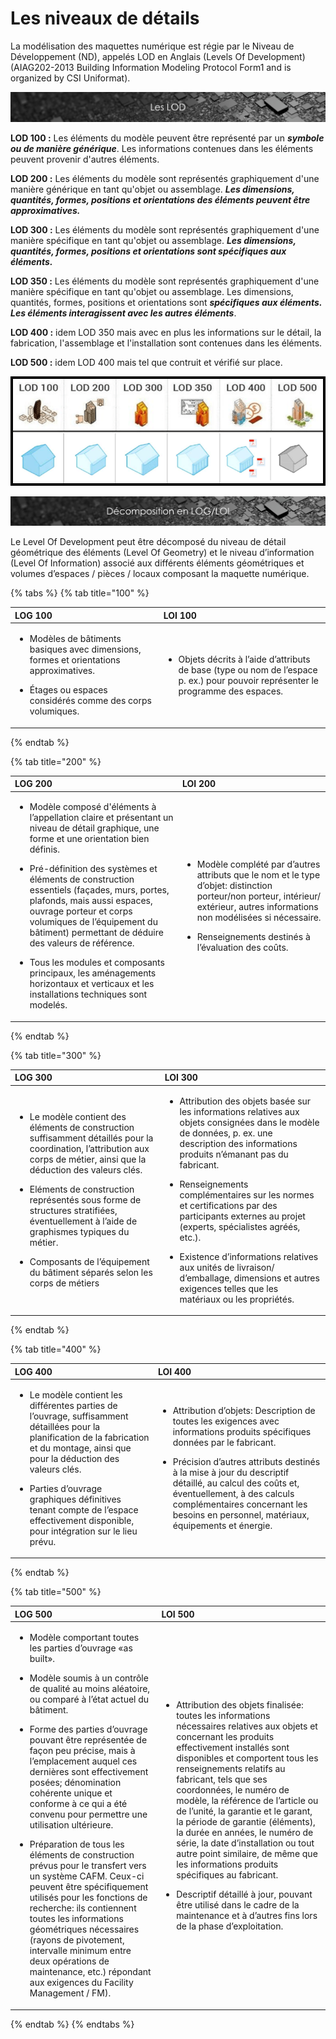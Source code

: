 # Les niveaux de détails


La modélisation des maquettes numérique est régie par le Niveau de Développement \(ND\), appelés LOD en Anglais \(Levels Of Development\) \(AIAG202-2013 Building Information Modeling Protocol Form1 and is organized by CSI Uniformat\).

![](../.gitbook/assets/lod%20%282%29.png)

**LOD 100 :** Les éléments du modèle peuvent être représenté par un _**symbole ou de manière générique**_. Les informations contenues dans les éléments peuvent provenir d'autres éléments.

**LOD 200 :** Les éléments du modèle sont représentés graphiquement d'une manière générique en tant qu'objet ou assemblage. _**Les dimensions, quantités, formes, positions et orientations des éléments peuvent être approximatives.**_

**LOD 300 :** Les éléments du modèle sont représentés graphiquement d'une manière spécifique en tant qu'objet ou assemblage. _**Les dimensions, quantités, formes, positions et orientations sont spécifiques aux éléments.**_

**LOD 350 :** Les éléments du modèle sont représentés graphiquement d'une manière spécifique en tant qu'objet ou assemblage. Les dimensions, quantités, formes, positions et orientations sont _**spécifiques aux éléments. Les éléments interagissent avec les autres éléments**_.

**LOD 400 :** idem LOD 350 mais avec en plus les informations sur le détail, la fabrication, l'assemblage et l'installation sont contenues dans les éléments.

**LOD 500 :** idem LOD 400 mais tel que contruit et vérifié sur place.

![](../.gitbook/assets/lod-schema.png)

![](../.gitbook/assets/decompo-loilog.png)

Le Level Of Development peut être décomposé du niveau de détail géométrique des éléments \(Level Of Geometry\) et le niveau d’information \(Level Of Information\) associé aux différents éléments géométriques et volumes d’espaces / pièces / locaux composant la maquette numérique. 

{% tabs %}
{% tab title="100" %}
<table>
  <thead>
    <tr>
      <th style="text-align:left">LOG 100</th>
      <th style="text-align:left">LOI 100</th>
    </tr>
  </thead>
  <tbody>
    <tr>
      <td style="text-align:left">
        <p></p>
        <ul>
          <li>Mod&#xE8;les de b&#xE2;timents basiques avec dimensions, formes et orientations
            approximatives.</li>
        </ul>
        <p></p>
        <ul>
          <li>&#xC9;tages ou espaces consid&#xE9;r&#xE9;s comme des corps volumiques.</li>
        </ul>
      </td>
      <td style="text-align:left">
        <p></p>
        <ul>
          <li>Objets d&#xE9;crits &#xE0; l&#x2019;aide d&#x2019;attributs de base (type
            ou nom de l&#x2019;espace p. ex.) pour pouvoir repr&#xE9;senter le programme
            des espaces.</li>
        </ul>
      </td>
    </tr>
  </tbody>
</table>
{% endtab %}

{% tab title="200" %}
<table>
  <thead>
    <tr>
      <th style="text-align:left">LOG 200</th>
      <th style="text-align:left">LOI 200</th>
    </tr>
  </thead>
  <tbody>
    <tr>
      <td style="text-align:left">
        <p></p>
        <ul>
          <li>Mod&#xE8;le compos&#xE9; d&apos;&#xE9;l&#xE9;ments &#xE0; l&#x2019;appellation
            claire et pr&#xE9;sentant un niveau de d&#xE9;tail graphique, une forme
            et une orientation bien d&#xE9;finis.</li>
        </ul>
        <p></p>
        <ul>
          <li>Pr&#xE9;-d&#xE9;finition des syst&#xE8;mes et &#xE9;l&#xE9;ments de construction
            essentiels (fa&#xE7;ades, murs, portes, plafonds, mais aussi espaces, ouvrage
            porteur et corps volumiques de l&#x2019;&#xE9;quipement du b&#xE2;timent)
            permettant de d&#xE9;duire des valeurs de r&#xE9;f&#xE9;rence.</li>
        </ul>
        <p></p>
        <ul>
          <li>Tous les modules et composants principaux, les am&#xE9;nagements horizontaux
            et verticaux et les installations techniques sont model&#xE9;s.</li>
        </ul>
      </td>
      <td style="text-align:left">
        <p></p>
        <ul>
          <li>Mod&#xE8;le compl&#xE9;t&#xE9; par d&#x2019;autres attributs que le nom
            et le type d&#x2019;objet: distinction porteur/non porteur, int&#xE9;rieur/
            ext&#xE9;rieur, autres informations non mod&#xE9;lis&#xE9;es si n&#xE9;cessaire.</li>
        </ul>
        <p></p>
        <ul>
          <li>Renseignements destin&#xE9;s &#xE0; l&#x2019;&#xE9;valuation des co&#xFB;ts.</li>
        </ul>
      </td>
    </tr>
  </tbody>
</table>
{% endtab %}

{% tab title="300" %}
<table>
  <thead>
    <tr>
      <th style="text-align:left">LOG 300</th>
      <th style="text-align:left">LOI 300</th>
    </tr>
  </thead>
  <tbody>
    <tr>
      <td style="text-align:left">
        <ul>
          <li>Le mod&#xE8;le contient des &#xE9;l&#xE9;ments de construction suffisamment
            d&#xE9;taill&#xE9;s pour la coordination, l&#x2019;attribution aux corps
            de m&#xE9;tier, ainsi que la d&#xE9;duction des valeurs cl&#xE9;s.</li>
        </ul>
        <p></p>
        <ul>
          <li>El&#xE9;ments de construction repr&#xE9;sent&#xE9;s sous forme de structures
            stratifi&#xE9;es, &#xE9;ventuellement &#xE0; l&#x2019;aide de graphismes
            typiques du m&#xE9;tier.</li>
        </ul>
        <p></p>
        <ul>
          <li>Composants de l&#x2019;&#xE9;quipement du b&#xE2;timent s&#xE9;par&#xE9;s
            selon les corps de m&#xE9;tiers</li>
        </ul>
      </td>
      <td style="text-align:left">
        <ul>
          <li>Attribution des objets bas&#xE9;e sur les informations relatives aux objets
            consign&#xE9;es dans le mod&#xE8;le de donn&#xE9;es, p. ex. une description
            des informations produits n&#x2019;&#xE9;manant pas du fabricant.</li>
        </ul>
        <p></p>
        <ul>
          <li>Renseignements compl&#xE9;mentaires sur les normes et certifications par
            des participants externes au projet (experts, sp&#xE9;cialistes agr&#xE9;&#xE9;s,
            etc.).</li>
        </ul>
        <p></p>
        <ul>
          <li>Existence d&#x2019;informations relatives aux unit&#xE9;s de livraison/
            d&#x2019;emballage, dimensions et autres exigences telles que les mat&#xE9;riaux
            ou les propri&#xE9;t&#xE9;s.</li>
        </ul>
      </td>
    </tr>
  </tbody>
</table>
{% endtab %}

{% tab title="400" %}
<table>
  <thead>
    <tr>
      <th style="text-align:left">LOG 400</th>
      <th style="text-align:left">LOI 400</th>
    </tr>
  </thead>
  <tbody>
    <tr>
      <td style="text-align:left">
        <ul>
          <li>Le mod&#xE8;le contient les diff&#xE9;rentes parties de l&#x2019;ouvrage,
            suffisamment d&#xE9;taill&#xE9;es pour la planification de la fabrication
            et du montage, ainsi que pour la d&#xE9;duction des valeurs cl&#xE9;s.</li>
        </ul>
        <p></p>
        <ul>
          <li>Parties d&#x2019;ouvrage graphiques d&#xE9;finitives tenant compte de
            l&#x2019;espace effectivement disponible, pour int&#xE9;gration sur le
            lieu pr&#xE9;vu.</li>
        </ul>
      </td>
      <td style="text-align:left">
        <ul>
          <li>Attribution d&#x2019;objets: Description de toutes les exigences avec
            informations produits sp&#xE9;cifiques donn&#xE9;es par le fabricant.</li>
        </ul>
        <p></p>
        <ul>
          <li>Pr&#xE9;cision d&#x2019;autres attributs destin&#xE9;s &#xE0; la mise
            &#xE0; jour du descriptif d&#xE9;taill&#xE9;, au calcul des co&#xFB;ts
            et, &#xE9;ventuellement, &#xE0; des calculs compl&#xE9;mentaires concernant
            les besoins en personnel, mat&#xE9;riaux, &#xE9;quipements et &#xE9;nergie.</li>
        </ul>
      </td>
    </tr>
  </tbody>
</table>
{% endtab %}

{% tab title="500" %}
<table>
  <thead>
    <tr>
      <th style="text-align:left">LOG 500</th>
      <th style="text-align:left">LOI 500</th>
    </tr>
  </thead>
  <tbody>
    <tr>
      <td style="text-align:left">
        <ul>
          <li>Mod&#xE8;le comportant toutes les parties d&#x2019;ouvrage &#xAB;as built&#xBB;.</li>
        </ul>
        <p></p>
        <ul>
          <li>Mod&#xE8;le soumis &#xE0; un contr&#xF4;le de qualit&#xE9; au moins al&#xE9;atoire,
            ou compar&#xE9; &#xE0; l&#x2019;&#xE9;tat actuel du b&#xE2;timent.</li>
        </ul>
        <p></p>
        <ul>
          <li>Forme des parties d&#x2019;ouvrage pouvant &#xEA;tre repr&#xE9;sent&#xE9;e
            de fa&#xE7;on peu pr&#xE9;cise, mais &#xE0; l&#x2019;emplacement auquel
            ces derni&#xE8;res sont effectivement pos&#xE9;es; d&#xE9;nomination coh&#xE9;rente
            unique et conforme &#xE0; ce qui a &#xE9;t&#xE9; convenu pour permettre
            une utilisation ult&#xE9;rieure.</li>
        </ul>
        <p></p>
        <ul>
          <li>Pr&#xE9;paration de tous les &#xE9;l&#xE9;ments de construction pr&#xE9;vus
            pour le transfert vers un syst&#xE8;me CAFM. Ceux-ci peuvent &#xEA;tre
            sp&#xE9;cifiquement utilis&#xE9;s pour les fonctions de recherche: ils
            contiennent toutes les informations g&#xE9;om&#xE9;triques n&#xE9;cessaires
            (rayons de pivotement, intervalle minimum entre deux op&#xE9;rations de
            maintenance, etc.) r&#xE9;pondant aux exigences du Facility Management
            / FM).</li>
        </ul>
      </td>
      <td style="text-align:left">
        <ul>
          <li>Attribution des objets finalis&#xE9;e: toutes les informations n&#xE9;cessaires
            relatives aux objets et concernant les produits effectivement install&#xE9;s
            sont disponibles et comportent tous les renseignements relatifs au fabricant,
            tels que ses coordonn&#xE9;es, le num&#xE9;ro de mod&#xE8;le, la r&#xE9;f&#xE9;rence
            de l&#x2019;article ou de l&#x2019;unit&#xE9;, la garantie et le garant,
            la p&#xE9;riode de garantie (&#xE9;l&#xE9;ments), la dur&#xE9;e en ann&#xE9;es,
            le num&#xE9;ro de s&#xE9;rie, la date d&#x2019;installation ou tout autre
            point similaire, de m&#xEA;me que les informations produits sp&#xE9;cifiques
            au fabricant.</li>
        </ul>
        <p></p>
        <ul>
          <li>Descriptif d&#xE9;taill&#xE9; &#xE0; jour, pouvant &#xEA;tre utilis&#xE9;
            dans le cadre de la maintenance et &#xE0; d&#x2019;autres fins lors de
            la phase d&#x2019;exploitation.</li>
        </ul>
      </td>
    </tr>
  </tbody>
</table>
{% endtab %}
{% endtabs %}


